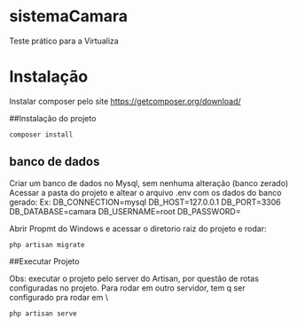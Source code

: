 # sistemaCamara
Teste prático para a Virtualiza

# Instalação 

Instalar composer pelo site https://getcomposer.org/download/

##Instalação do projeto
```
composer install
```
## banco de dados
Criar um banco de dados no Mysql, sem nenhuma alteração (banco zerado)
Acessar a pasta do projeto e altear o arquivo .env com os dados do banco gerado:
Ex:
DB_CONNECTION=mysql
DB_HOST=127.0.0.1
DB_PORT=3306
DB_DATABASE=camara
DB_USERNAME=root
DB_PASSWORD=


Abrir Propmt do Windows e acessar o diretorio raiz do projeto e rodar:
```
php artisan migrate
```

##Executar Projeto

Obs: executar o projeto pelo server do Artisan, por questão de rotas configuradas no projeto.
Para rodar em outro servidor, tem q ser configurado pra rodar em \
```
php artisan serve
```
